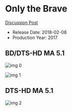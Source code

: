 # Only the Brave

[Discussion Post](https://www.avsforum.com/threads/bass-eq-for-filtered-movies.2995212/post-56955794)

* Release Date: 2018-02-06
* Production Year: 2017

## BD/DTS-HD MA 5.1

![img 0](https://i.imgur.com/ghCSxzb.jpg)

![img 1](https://i.imgur.com/v54F4Qk.jpg)

## DTS-HD MA 5.1

![img 2](https://i.imgur.com/8JghmsH.jpg)

